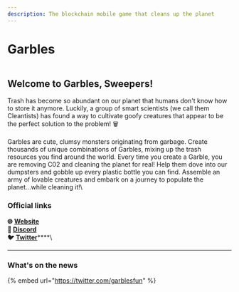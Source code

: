 ```yaml
---
description: The blockchain mobile game that cleans up the planet
---
```


# Garbles

<figure><img src=".gitbook/assets/Discord background image copy 2.jpeg" alt=""><figcaption></figcaption></figure>

## Welcome to Garbles, Sweepers!

Trash has become so abundant on our planet that humans don't know how to store it anymore. Luckily, a group of smart scientists (we call them Cleantists) has found a way to cultivate goofy creatures that appear to be the perfect solution to the problem! 🗑️ \
&#x20;\
Garbles are cute, clumsy monsters originating from garbage. Create thousands of unique combinations of Garbles, mixing up the trash resources you find around the world. Every time you create a Garble, you are removing C02 and cleaning the planet for real! Help them dove into our dumpsters and gobble up every plastic bottle you can find. Assemble an army of lovable creatures and embark on a journey to populate the planet...while cleaning it!\


### Official links

**🌐** [**Website**](https://www.garbles.fun/)****\
**👾** [**Discord**](https://discord.gg/yKvddrZ25u)****\
**🐦** [**Twitter**](https://twitter.com/garblesfun)****\
****

### What's on the news

{% embed url="https://twitter.com/garblesfun" %}
